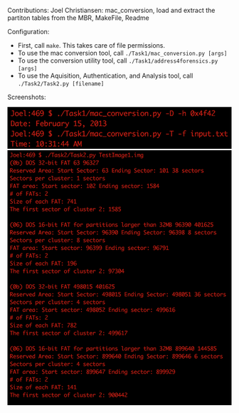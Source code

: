 Contributions: 
    Joel Christiansen:
        mac_conversion, load and extract the partiton tables from the MBR, MakeFile, Readme

Configuration:

* First, call `make`. This takes care of file permissions.  
* To use the mac conversion tool, call `./Task1/mac_conversion.py [args]`  
* To use the conversion utility tool, call `./Task1/address4forensics.py [args]`  
* To use the Aquisition, Authentication, and Analysis tool, call `./Task2/Task2.py [filename]`  

Screenshots:



![](screenshots/mac_conversion.png)
![](screenshots/AAA.png)

